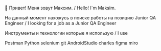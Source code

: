 👋 Привет! Меня зовут Максим. / Hello! I`m Maksim.

На данный момент нахожусь в поиске работы на позицию Junior QA Engineer / I looking for a job as a Junior QA Engineer

Инструменты и технологии которые я использую / I use

Postman Python selenium git AndroidStudio charles figma miro
